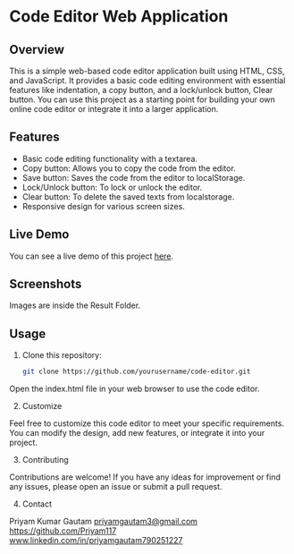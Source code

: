 # Code Editor Web Application


## Overview

This is a simple web-based code editor application built using HTML, CSS, and JavaScript. It provides a basic code editing environment with essential features like indentation, a copy button, and a lock/unlock button, Clear button. You can use this project as a starting point for building your own online code editor or integrate it into a larger application.

## Features

- Basic code editing functionality with a textarea.
- Copy button: Allows you to copy the code from the editor.
- Save button: Saves the code from the editor to localStorage.
- Lock/Unlock button: To lock or unlock the editor.
- Clear button: To delete the saved texts from localstorage.
- Responsive design for various screen sizes.

## Live Demo

You can see a live demo of this project [here](https://your-demo-url.com).

## Screenshots

Images are inside the Result Folder.

## Usage

1. Clone this repository:

   ```bash
   git clone https://github.com/yourusername/code-editor.git

  Open the index.html file in your web browser to use the code editor.

2. Customize

  Feel free to customize this code editor to meet your specific requirements. You can modify the design, add new features, or integrate it into your project.

3. Contributing

  Contributions are welcome! If you have any ideas for improvement or find any issues, please open an issue or submit a pull request.

4. Contact

Priyam Kumar Gautam
priyamgautam3@gmail.com
https://github.com/Priyam117
www.linkedin.com/in/priyamgautam790251227
